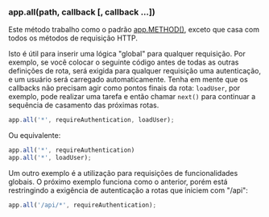 <h3 id='app.all'>app.all(path, callback [, callback ...])</h3>

Este método trabalho como o padrão [app.METHOD()](#app.METHOD), exceto que casa com todos os métodos de requisição HTTP.

Isto é útil para inserir uma lógica "global" para qualquer requisição.
Por exemplo, se você colocar o seguinte código antes de todas as outras definições de rota, será exigida para qualquer requisição uma autenticação, e um usuário será carregado automaticamente. 
Tenha em mente que os callbacks não precisam agir como pontos finais da rota: `loadUser`, por exemplo, pode realizar uma tarefa e então chamar `next()` para continuar a sequência de casamento das próximas rotas.


~~~js
app.all('*', requireAuthentication, loadUser);
~~~

Ou equivalente:

~~~js
app.all('*', requireAuthentication)
app.all('*', loadUser);
~~~

Um outro exemplo é a utilização para requisições de funcionalidades globais.
O próximo exemplo funciona como o anterior, porém está restringindo a exigência de autenticação a rotas que iniciem com "/api":

~~~js
app.all('/api/*', requireAuthentication);
~~~
